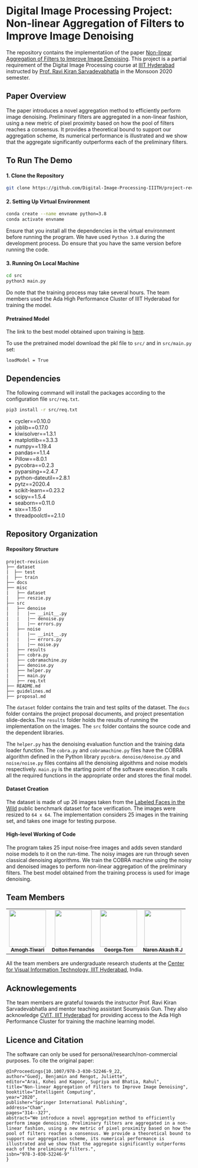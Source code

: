 # Digital Image Processing Project: Non-linear Aggregation of Filters to Improve Image Denoising

The repository contains the implementatiion of the paper [Non-linear Aggregation of Filters to Improve Image Denoising](https://arxiv.org/pdf/1904.00865.pdf). This project is a partial requirement of the Digital Image Processing course at [IIIT Hyderabad](https://www.iiit.ac.in/) instructed by [Prof. Ravi Kiran Sarvadevabhatla](https://ravika.github.io/) in the Monsoon 2020 semester. 

## Paper Overview

The paper introduces a novel aggregation method to efficiently perform image denoising. Preliminary filters are aggregated in a non-linear fashion, using a new metric of pixel proximity based on how the pool of filters reaches a consensus. It provides a theoretical bound to support our aggregation scheme, its numerical performance is illustrated and we show that the aggregate significantly outperforms each of the preliminary filters.

## To Run The Demo

#### 1. Clone the Repository

```bash
git clone https://github.com/Digital-Image-Processing-IIITH/project-revision.git
```

#### 2. Setting Up Virtual Environment
```bash
conda create --name envname python=3.8
conda activate envname
```
Ensure that you install all the dependencies in the virtual environment before running the program. We have used `Python 3.8` during the development process. Do ensure that you have the same version before running the code.

#### 3. Running On Local Machine
```bash
cd src
python3 main.py
```
Do note that the training process may take several hours. The team members used the Ada High Performance Cluster of IIIT Hyderabad for training the model.

#### Pretrained Model 
The link to the best model obtained upon training is [here](https://drive.google.com/drive/folders/1TrwRDwMP2HgtHFfrVahM5bbug3ctNWaF).

To use the pretrained model download the pkl file to `src/` and in `src/main.py` set:
```
loadModel = True
```

## Dependencies
The following command will install the packages according to the configuration file `src/req.txt`.
```bash
pip3 install -r src/req.txt
```
- cycler==0.10.0
- joblib==0.17.0
- kiwisolver==1.3.1
- matplotlib==3.3.3
- numpy==1.19.4
- pandas==1.1.4
- Pillow==8.0.1
- pycobra==0.2.3
- pyparsing==2.4.7
- python-dateutil==2.8.1
- pytz==2020.4
- scikit-learn==0.23.2
- scipy==1.5.4
- seaborn==0.11.0
- six==1.15.0
- threadpoolctl==2.1.0

## Repository Organization

#### Repository Structure

```
project-revision
├── dataset
|  ├── test
|  ├── train
├── docs
├── misc
|   ├── dataset
|   ├── reszie.py
├── src
|   ├── denoise
|   |   |── __init__.py
|   |   |── denoise.py
|   |   |── errors.py
|   ├── noise
|   |   |── __init__.py
|   |   |── errors.py
|   |   |── noise.py
|   ├── results
|   ├── cobra.py
|   ├── cobramachine.py
|   ├── denoise.py
|   ├── helper.py
|   ├── main.py
|   ├── req.txt
├── README.md
├── guidelines.md
├── proposal.md
```

The `dataset` folder contains the train and test splits of the dataset. The `docs` folder contains the project proposal documents, and project presentation slide-decks.The `results` folder holds the results of running the implementation on the images. The `src` folder contains the source code and the dependent libraries. 

The `helper.py` has the denoising evaluation function and the training data loader function. The `cobra.py` and `cobramachine.py` files have the COBRA algorithm defined in the Python library `pycobra`. `denoise/denoise.py` and `noise/noise.py` files contains all the denoising algoithms and noise models respectively. `main.py` is the starting point of the software execution. It calls all the required functions in the appropriate order and stores the final model.  

#### Dataset Creation

The dataset is made of up 26 images taken from the [Labeled Faces in the Wild](http://vis-www.cs.umass.edu/lfw/) public benchmark dataset for face verification. The images were resized to `64 x 64`. The implementation considers 25 images in the training set, and takes one image for testing purpose. 

#### High-level Working of Code
The program takes 25 input noise-free images and adds seven standard noise models to it on the run-time. The noisy images are run through seven classical denoising algorithms. We train the COBRA machine using the noisy and denoised images to perform non-linear aggregation of the preliminary filters. The best model obtained from the training process is used for image denoising. 

## Team Members

<table>
  <tr>
    <td align="center"><a href="https://github.com/AmoghTiwari"><img src="https://avatars2.githubusercontent.com/u/40275901?s=460&u=7e197189daaf2500f890667cc748289351605cc2&v=4" width="100px;" alt=""/><br /><sub><b>Amogh Tiwari</b></sub></a><br /></td>
    <td align="center"><a href="https://github.com/doltonfernandes/"><img src="https://avatars1.githubusercontent.com/u/42113482?s=460&u=34e4c282db236d7adfbc6ff0176992cb973b426a&v=4" width="100px;" alt=""/><br /><sub><b>Dolton Fernandes</b></sub></a><br /></td>
    <td align="center"><a href="https://github.com/georg3tom"><img src="https://avatars0.githubusercontent.com/u/22193688?s=460&u=b4874125263dd8d3ba21a87e3f4f76d0fd0a825d&v=4" width="100px;" alt=""/><br /><sub><b>George Tom</b></sub></a><br /></td>
    <td align="center"><a href="https://github.com/narenakash"><img src="https://avatars3.githubusercontent.com/u/43748290?s=460&u=26bc998e91194730ff8d885ec34ee64690ec46c2&v=4" width="100px;" alt=""/><br /><sub><b>Naren Akash R J</b></sub></a><br /></td>
  <tr>
</table>

All the team members are undergraduate research students at the [Center for Visual Information Technology, IIIT Hyderabad](http://cvit.iiit.ac.in/), India.

## Acknowlegements
The team members are grateful towards the instructor Prof. Ravi Kiran Sarvadevabhatla and mentor teaching assistant Soumyasis Gun. They also acknowledge [CVIT, IIIT Hyderabad](http://cvit.iiit.ac.in/) for providing access to the Ada High Performance Cluster for training the machine learning model. 

## Licence and Citation
The software can only be used for personal/research/non-commercial purposes. To cite the original paper:
```
@InProceedings{10.1007/978-3-030-52246-9_22,
author="Guedj, Benjamin and Rengot, Juliette",
editor="Arai, Kohei and Kapoor, Supriya and Bhatia, Rahul",
title="Non-linear Aggregation of Filters to Improve Image Denoising",
booktitle="Intelligent Computing",
year="2020",
publisher="Springer International Publishing",
address="Cham",
pages="314--327",
abstract="We introduce a novel aggregation method to efficiently perform image denoising. Preliminary filters are aggregated in a non-linear fashion, using a new metric of pixel proximity based on how the pool of filters reaches a consensus. We provide a theoretical bound to support our aggregation scheme, its numerical performance is illustrated and we show that the aggregate significantly outperforms each of the preliminary filters.",
isbn="978-3-030-52246-9"
}
```
